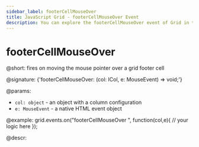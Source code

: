 ```yaml
---
sidebar_label: footerCellMouseOver
title: JavaScript Grid - footerCellMouseOver Event 
description: You can explore the footerCellMouseOver event of Grid in the documentation of the DHTMLX JavaScript UI library. Browse developer guides and API reference, try out code examples and live demos, and download a free 30-day evaluation version of DHTMLX Suite.
---
```


# footerCellMouseOver

@short: fires on moving the mouse pointer over a grid footer cell

@signature: {'footerCellMouseOver: (col: ICol, e: MouseEvent) => void;'}

@params:
- `col: object` - an object with a column configuration
- `e: MouseEvent` - a native HTML event object

@example:
grid.events.on("footerCellMouseOver ", function(col,e){
    // your logic here
});

@descr:
